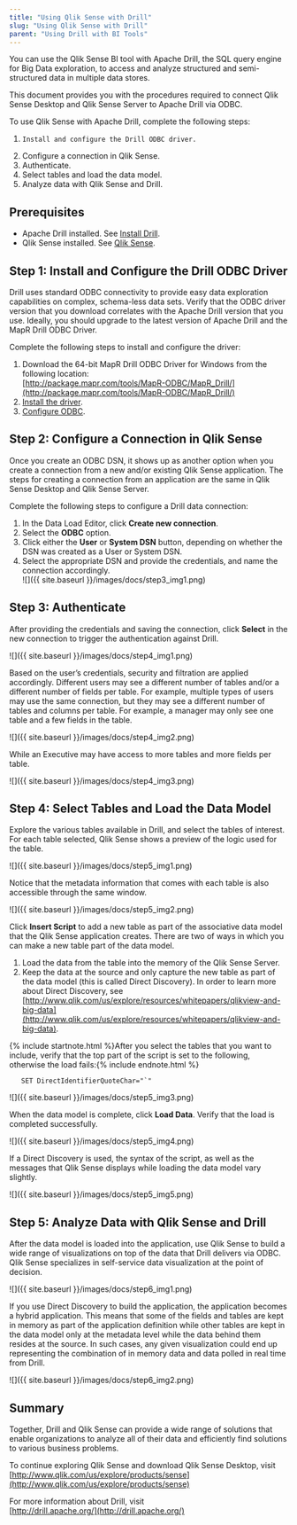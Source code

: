 ```yaml
---
title: "Using Qlik Sense with Drill"
slug: "Using Qlik Sense with Drill"
parent: "Using Drill with BI Tools"
---
```

You can use the Qlik Sense BI tool with Apache Drill, the SQL query engine for Big Data exploration, to access and analyze structured and semi-structured data in multiple data stores.  
 
This document provides you with the procedures required to connect Qlik Sense Desktop and Qlik Sense Server to Apache Drill via ODBC.

To use Qlik Sense with Apache Drill, complete the following steps:

1.     Install and configure the Drill ODBC driver.
2.	Configure a connection in Qlik Sense.
3.	Authenticate.
4.	Select tables and load the data model.
5.	Analyze data with Qlik Sense and Drill.  

## Prerequisites  
 
*  Apache Drill installed. See [Install Drill]({{site.baseurl}}/docs/install-drill/).  
*  Qlik Sense installed. See [Qlik Sense](http://www.qlik.com/us/explore/products/sense).



## Step 1: Install and Configure the Drill ODBC Driver 

Drill uses standard ODBC connectivity to provide easy data exploration capabilities on complex, schema-less data sets. Verify that the ODBC driver version that you download correlates with the Apache Drill version that you use. Ideally, you should upgrade to the latest version of Apache Drill and the MapR Drill ODBC Driver. 

Complete the following steps to install and configure the driver:

1. Download the 64-bit MapR Drill ODBC Driver for Windows from the following location:<br> [http://package.mapr.com/tools/MapR-ODBC/MapR_Drill/](http://package.mapr.com/tools/MapR-ODBC/MapR_Drill/)     
2. [Install the driver]({{site.baseurl}}/docs/installing-the-driver-on-windows). 
3. [Configure ODBC]({{site.baseurl}}/docs/configuring-odbc-on-windows).



## Step 2: Configure a Connection in Qlik Sense  
Once you create an ODBC DSN, it shows up as another option when you create a connection from a new and/or existing Qlik Sense application. The steps for creating a connection from an application are the same in Qlik Sense Desktop and Qlik Sense Server. 
 
Complete the following steps to configure a Drill data connection: 

1. In the Data Load Editor, click **Create new connection**.
2. Select the **ODBC** option.
3. Click either the **User** or **System DSN** button, depending on whether the DSN was created as a User or System DSN.
4. Select the appropriate DSN and provide the credentials, and name the connection accordingly.  
![]({{ site.baseurl }}/images/docs/step3_img1.png)
 
## Step 3: Authenticate  
After providing the credentials and saving the connection, click **Select** in the new connection to trigger the authentication against Drill.  

![]({{ site.baseurl }}/images/docs/step4_img1.png)  

Based on the user’s credentials, security and filtration are applied accordingly. Different users may see a different number of tables and/or a different number of fields per table. For example, multiple types of users may use the same connection, but they may see a different number of tables and columns per table. For example, a manager may only see one table and a few fields in the table.    

![]({{ site.baseurl }}/images/docs/step4_img2.png)  

While an Executive may have access to more tables and more fields per table.  

![]({{ site.baseurl }}/images/docs/step4_img3.png)
 

## Step 4: Select Tables and Load the Data Model  

Explore the various tables available in Drill, and select the tables of interest. For each table selected, Qlik Sense shows a preview of the logic used for the table.  

![]({{ site.baseurl }}/images/docs/step5_img1.png)  

Notice that the metadata information that comes with each table is also accessible through the same window.  

![]({{ site.baseurl }}/images/docs/step5_img2.png)  

Click **Insert Script** to add a new table as part of the associative data model that the Qlik Sense application creates. There are two of ways in which you can make a new table part of the data model.

1. Load the data from the table into the memory of the Qlik Sense Server.  
2. Keep the data at the source and only capture the new table as part of the data model (this is called Direct Discovery). In order to learn more about Direct Discovery, see [http://www.qlik.com/us/explore/resources/whitepapers/qlikview-and-big-data](http://www.qlik.com/us/explore/resources/whitepapers/qlikview-and-big-data).  

{% include startnote.html %}After you select the tables that you want to include, verify that the top part of the script is set to the following, otherwise the load fails:{% include endnote.html %}  

       SET DirectIdentifierQuoteChar="`"   

![]({{ site.baseurl }}/images/docs/step5_img3.png) 

When the data model is complete, click **Load Data**. Verify that the load is completed successfully.  

![]({{ site.baseurl }}/images/docs/step5_img4.png)  

If a Direct Discovery is used, the syntax of the script, as well as the messages that Qlik Sense displays while loading the data model vary slightly.  

![]({{ site.baseurl }}/images/docs/step5_img5.png)  
 

## Step 5: Analyze Data with Qlik Sense and Drill  

After the data model is loaded into the application, use Qlik Sense to build a wide range of visualizations on top of the data that Drill delivers via ODBC. Qlik Sense specializes in self-service data visualization at the point of decision.  

![]({{ site.baseurl }}/images/docs/step6_img1.png)  

If you use Direct Discovery to build the application, the application becomes a hybrid application. This means that some of the fields and tables are kept in memory as part of the application definition while other tables are kept in the data model only at the metadata level while the data behind them resides at the source. In such cases, any given visualization could end up representing the combination of in memory data and data polled in real time from Drill.  

![]({{ site.baseurl }}/images/docs/step6_img2.png)
  


## Summary 
Together, Drill and Qlik Sense can provide a wide range of solutions that enable organizations to analyze all of their data and efficiently find solutions to various business problems.
 
To continue exploring Qlik Sense and download Qlik Sense Desktop, visit   
[http://www.qlik.com/us/explore/products/sense](http://www.qlik.com/us/explore/products/sense)  

For more information about Drill, visit  
[http://drill.apache.org/](http://drill.apache.org/)


  

